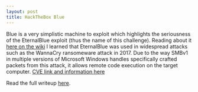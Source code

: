 ```yaml
---
layout: post
title: HackTheBox Blue
---
```


Blue is a very simplistic machine to exploit which highlights the seriousness of the EternalBlue exploit (thus the name of this challenge). Reading about it [here on the wiki](https://en.wikipedia.org/wiki/EternalBlue) I learned that EternalBlue was used in widespread attacks such as the WannaCry ransomeware attack in 2017. Due to the way SMBv1 in multiple versions of Microsoft Windows handles specifically crafted packets from this attack, it allows remote code execution on the target computer. [CVE link and information here](https://www.cvedetails.com/cve/CVE-2017-0143/)

Read the full writeup [here](https://burntxnoodle.github.io/writeups/HTB-Blue/).
